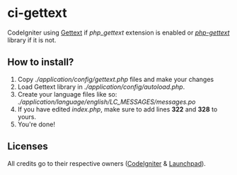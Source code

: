 # ci-gettext
CodeIgniter using [Gettext](http://php.net/manual/en/book.gettext.php) if *php_gettext* extension is enabled or *[php-gettext](https://launchpad.net/php-gettext/)* library if it is not.

## How to install?

1. Copy _./application/config/gettext.php_ files and make your changes
2. Load Gettext library in _./application/config/autoload.php_.
3. Create your language files like so: *./application/language/english/LC_MESSAGES/messages.po*
4. If you have edited _index.php_, make sure to add lines **322** and **328** to yours.
5. You're done!

## Licenses

All credits go to their respective owners ([CodeIgniter](http://www.codeigniter.com/) & [Launchpad](https://launchpad.net/php-gettext/)).
